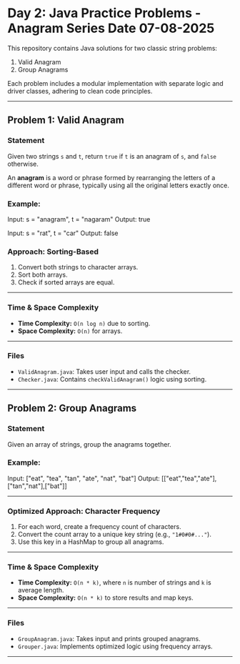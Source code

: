 #  Day 2: Java Practice Problems - Anagram Series Date 07-08-2025

This repository contains Java solutions for two classic string problems:

1.  Valid Anagram
2.  Group Anagrams

Each problem includes a modular implementation with separate logic and driver classes, adhering to clean code principles.

---

##  Problem 1: Valid Anagram

###  Statement

Given two strings `s` and `t`, return `true` if `t` is an anagram of `s`, and `false` otherwise.

An **anagram** is a word or phrase formed by rearranging the letters of a different word or phrase, typically using all the original letters exactly once.

### Example:

Input: s = "anagram", t = "nagaram"
Output: true

Input: s = "rat", t = "car"
Output: false

###  Approach: Sorting-Based

1. Convert both strings to character arrays.
2. Sort both arrays.
3. Check if sorted arrays are equal.

---

### Time & Space Complexity

- **Time Complexity:** `O(n log n)` due to sorting.
- **Space Complexity:** `O(n)` for arrays.

---

###  Files

- `ValidAnagram.java`: Takes user input and calls the checker.
- `Checker.java`: Contains `checkValidAnagram()` logic using sorting.

---

##  Problem 2: Group Anagrams

###  Statement

Given an array of strings, group the anagrams together.

###  Example:

Input: ["eat", "tea", "tan", "ate", "nat", "bat"]
Output: [["eat","tea","ate"],["tan","nat"],["bat"]]

---

###  Optimized Approach: Character Frequency

1. For each word, create a frequency count of characters.
2. Convert the count array to a unique key string (e.g., `"1#0#0#..."`).
3. Use this key in a HashMap to group all anagrams.

---

###  Time & Space Complexity

- **Time Complexity:** `O(n * k)`, where `n` is number of strings and `k` is average length.
- **Space Complexity:** `O(n * k)` to store results and map keys.

---

###  Files

- `GroupAnagram.java`: Takes input and prints grouped anagrams.
- `Grouper.java`: Implements optimized logic using frequency arrays.

---



